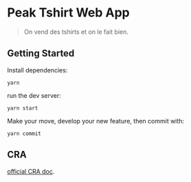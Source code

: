 # Peak Tshirt Web App

> On vend des tshirts et on le fait bien.

## Getting Started

Install dependencies:

```shell
yarn
```

run the dev server:

```shell
yarn start
```

Make your move, develop your new feature, then commit with:

```shell
yarn commit
```

## CRA

[official CRA doc](./docs/CRA.md).
